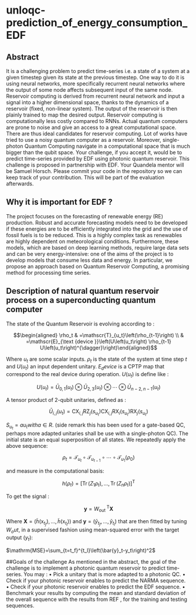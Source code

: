 # unloqc-prediction_of_energy_consumption_EDF
## Abstract 
It is a challenging problem to predict time-series i.e. a state of a system at a given timestep given its state at the previous timestep. One way to do it is using neural networks, more specifically recurrent neural networks where the output of some node affects subsequent input of the same node.
Reservoir computing is derived from recurrent neural network and input a signal into a higher dimensional space, thanks to the dynamics of a reservoir (fixed, non-linear system). The output of the reservoir is then plainly trained to map the desired output. Reservoir computing is computationally less costly compared to RNNs.
Actual quantum computers are prone to noise and give an access to a great computational space. There are thus ideal candidates for reservoir computing. Lot of works have tried to use a noisy quantum computer as a reservoir. 
Moreover, single-photon Quantum Computing navigate in a computational space that is much bigger than the qubit space. Your challenge, if you accept it, would be to predict time-series provided by EDF using photonic quantum reservoir.
This challenge is proposed in partnership with EDF. Your Quandela mentor will be Samuel Horsch. Please commit your code in the repository so we can keep track of your contribution. This will be part of the evaluation afterwards.

## Why it is important for EDF ?

The project focuses on the forecasting of renewable energy (RE) production. Robust and accurate forecasting models need to be developed if these energies are to be efficiently integrated into the grid and the use of fossil fuels is to be reduced. This is a highly complex task as renewables are highly dependent on meteorological conditions. 
Furthermore, these models, which are based on deep learning methods, require large data sets and can be very energy-intensive: one of the aims of the project is to develop models that consume less data and energy. In particular, we propose an approach based on Quantum Reservoir Computing, a promising method for processing time series.


## Description of natural quantum reservoir process on a superconducting quantum computer

The state of the Quantum Reservoir is evolving according to :

$$\begin{aligned} \rho_t & =\mathscr{T}_{u_t}\left(\rho_{t-1}\right) \\ & =\mathscr{E}_{\text {device }}\left(U\left(u_t\right) \rho_{t-1} U\left(u_t\right)^{\dagger}\right)\end{aligned}$$

Where $u_t$ are some scalar inputs. $\rho_t$ is the state of the system at time step $t$ and $U(u_t)$ an input dependent unitary. $E_device$ is a CPTP map that correspond to the real device during operation. $U(u_t)$ is define like :

$$U\left(u_t\right)=\bar{U}_{0,1}\left(u_t\right) \otimes \bar{U}_{2,3}\left(u_t\right) \otimes \cdots \otimes \bar{U}_{n-2, n-1}\left(u_t\right)$$

A tensor product of 2-qubit unitaries, defined as :

$$\bar{U}_{i, j}\left(u_t\right)=\mathrm{CX}_{i, j} \mathrm{RZ}_j\left(s_{u_t}\right) \mathrm{CX}_{i, j} \mathrm{RX}_i\left(s_{u_t}\right) \mathrm{RX}_j\left(s_{u_t}\right)$$

$S_u_t = a u_t with a \in R$. (side remark this has been used for a gate-based QC, perhaps more adapted unitaries shall be use with a single-photon QC). The initial state is an equal superposition of all states. We repeatedly apply the above sequence: 

$$\rho_t=\mathscr{T}_{u_t} \circ \mathscr{T}_{u_{t-1}} \circ \cdots \circ \mathscr{T}_{u_1}\left(\rho_0\right)$$

and measure in the computational basis: 

$$h\left(\rho_t\right)=\left[\operatorname{Tr}\left(Z_1 \rho_t\right), \ldots, \operatorname{Tr}\left(Z_n \rho_t\right)\right]^{\mathrm{T}}$$

To get the signal : 

$$\mathbf{y}=W_{\text {out }}^{\mathrm{T}} \mathbf{X}$$

Where $\mathbf{X}=\left(\tilde{h}\left(\mathrm{x}_{t_f}\right), \ldots, \tilde{h}\left(\mathrm{x}_{t_l}\right)\right)$ and $\mathbf{y}=\left(\bar{y}_{t_f}, \ldots, \bar{y}_{t_l}\right)$ that are then fitted by tuning $W_out$, in a supervised fashion using mean-squared error with the target output ($y_t$): 

$\mathrm{MSE}=\sum_{t=t_f}^{t_l}\left(\bar{y}_t-y_t\right)^2$

##Goals of the challenge
As mentioned in the abstract, the goal of the challenge is to implement a photonic quantum reservoir to predict time-series. You may :
•	Pick a unitary that is more adapted to a photonic QC. 
•	Check if your photonic reservoir enables to predict the NARMA sequence.  
•	Check if your photonic reservoir enables to predict the EDF sequence.
•	Benchmark your results by computing the mean and standard deviation of the overall sequence with the results from REF  , for the training and testing sequences.

